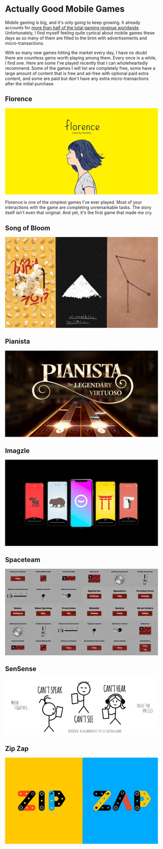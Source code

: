 # Actually Good Mobile Games

Mobile gaming is big, and it's only going to keep growing. It already accounts for [more than half of the total gaming revenue worldwide](https://www.statista.com/topics/1906/mobile-gaming/). Unfortunately, I find myself feeling quite cynical about mobile games these days as so many of them are filled to the brim with advertisements and micro-transactions. 

With so many new games hitting the market every day, I have no doubt there are countless gems worth playing among them. Every once in a while, I find one. Here are some I've played recently that I can wholeheartedly recommend. Some of the games I will list are completely free, some have a large amount of content that is free and ad-free with optional paid extra content, and some are paid but don't have any extra micro-transactions after the initial purchase.

## Florence

![florence](assets/florence.jpg)

Florence is one of the simplest games I've ever played. Most of your interactions with the game are completing unremarkable tasks. The story itself isn't even that original. And yet, it's the first game that made me cry.

## Song of Bloom

![song-of-bloom](assets/song-of-bloom.jpg)

## Pianista

![pianista](assets/pianista.jpg)

## Imagzle

![imagzle](assets/imagzle.jpg)

## Spaceteam

![spaceteam](assets/spaceteam.jpg)

## SenSense

![sensense](assets/sensense.png)

## Zip Zap

![zipzap](assets/zipzap.jpg)